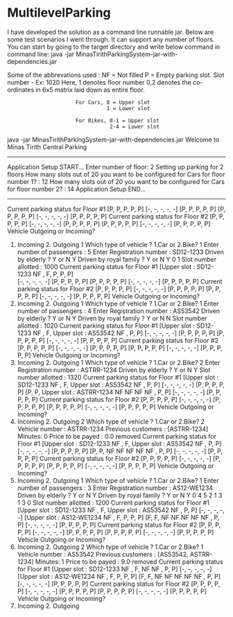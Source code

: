 # MultilevelParking
I have developed the solution as a command line runnable jar.
Below are some test scenarios I went through.
It can support any number of floors. 
You can start by going to the target directory and write below command in command line:
    java -jar MinasTirithParkingSystem-jar-with-dependencies.jar

Some of the abbrevations used :
  NF = Not filled
  P = Empty parking slot.
  Slot number - Ex: 1020
                    Here, 1 denotes floor number
                          0,2 denotes the co-ordinates in 6x5 matrix laid down as entire floor.
                          
                          For Cars, 0 = Upper slot
                                    1 = Lower slot
                                    
                          For Bikes, 0-1 = Upper slot
                                     2-4 = Lower slot
   
                          


java -jar MinasTirithParkingSystem-jar-with-dependencies.jar
Welcome to Minas Tirith Central Parking
*********************************************************************************
Application Setup START...
Enter number of floor:
2
Setting up parking for 2 floors
How many slots out of 20 you want to be configured for Cars for floor number 1? :
12
How many slots out of 20 you want to be configured for Cars for floor number 2? :
14
Application Setup END...
*********************************************************************************
Current parking status for Floor #1
[P, P, P, P, P]
[-, -, -, -, -]
[P, P, P, P, P]
[P, P, P, P, P]
[-, -, -, -, -]
[P, P, P, P, P]
Current parking status for Floor #2
[P, P, P, P, P]
[-, -, -, -, -]
[P, P, P, P, P]
[P, P, P, P, P]
[-, -, -, -, -]
[P, P, P, P, P]
Vehicle Outgoing or Incoming?
 1. Incoming 2. Outgoing
1
Which type of vehicle ?
 1.Car or 2.Bike?
1
Enter number of passengers :
5
Enter Registration number :
SD12-1233
Driven by elderly ?
  Y or N
Y
Driven by royal family ?
 Y or N
Y
0 1
Slot number allotted : 1000
Current parking status for Floor #1
[Upper slot : SD12-1233  NF , F, P, P, P]  
[-, -, -, -, -]
[P, P, P, P, P]
[P, P, P, P, P]
[-, -, -, -, -]
[P, P, P, P, P]
Current parking status for Floor #2
[P, P, P, P, P]
[-, -, -, -, -]
[P, P, P, P, P]
[P, P, P, P, P]
[-, -, -, -, -]
[P, P, P, P, P]
Vehicle Outgoing or Incoming?
 1. Incoming 2. Outgoing
1
Which type of vehicle ?
 1.Car or 2.Bike?
1
Enter number of passengers :
4
Enter Registration number :
AS53542
Driven by elderly ?
  Y or N
Y
Driven by royal family ?
 Y or N
N
Slot number allotted : 1020
Current parking status for Floor #1
[Upper slot : SD12-1233  NF , F, Upper slot : AS53542  NF , P, P]
[-, -, -, -, -]
[P, P, P, P, P]
[P, P, P, P, P]
[-, -, -, -, -]
[P, P, P, P, P]
Current parking status for Floor #2
[P, P, P, P, P]
[-, -, -, -, -]
[P, P, P, P, P]
[P, P, P, P, P]
[-, -, -, -, -]
[P, P, P, P, P]
Vehicle Outgoing or Incoming?
 1. Incoming 2. Outgoing
1
Which type of vehicle ?
 1.Car or 2.Bike?
2
Enter Registration number :
ASTRR-1234
Driven by elderly ?
  Y or N
Y
Slot number allotted : 1320
Current parking status for Floor #1
[Upper slot : SD12-1233  NF , F, Upper slot : AS53542  NF , P, P]
[-, -, -, -, -]
[P, P, P, P, P]
[P, P, Upper slot : ASTRR-1234  NF  NF  NF  NF , P, P]
[-, -, -, -, -]
[P, P, P, P, P]
Current parking status for Floor #2
[P, P, P, P, P]
[-, -, -, -, -]
[P, P, P, P, P]
[P, P, P, P, P]
[-, -, -, -, -]
[P, P, P, P, P]
Vehicle Outgoing or Incoming?
 1. Incoming 2. Outgoing
2
Which type of vehicle ?
 1.Car or 2.Bike?
2
Vehicle number :
ASTRR-1234
Previous customers : [ASTRR-1234]
 Minutes: 0
Price to be payed : 0.0
removed
Current parking status for Floor #1
[Upper slot : SD12-1233  NF , F, Upper slot : AS53542  NF , P, P]
[-, -, -, -, -]
[P, P, P, P, P]
[P, P,  NF  NF  NF  NF  NF , P, P]
[-, -, -, -, -]
[P, P, P, P, P]
Current parking status for Floor #2
[P, P, P, P, P]
[-, -, -, -, -]
[P, P, P, P, P]
[P, P, P, P, P]
[-, -, -, -, -]
[P, P, P, P, P]
Vehicle Outgoing or Incoming?
 1. Incoming 2. Outgoing
1
Which type of vehicle ?
 1.Car or 2.Bike?
1
Enter number of passengers :
3
Enter Registration number :
AS12-WE1234
Driven by elderly ?
  Y or N
Y
Driven by royal family ?
 Y or N
Y
0 4
5
2 1
3 1
3 0
Slot number allotted : 1200
Current parking status for Floor #1
[Upper slot : SD12-1233  NF , F, Upper slot : AS53542  NF , P, P]
[-, -, -, -, -]
[Upper slot : AS12-WE1234  NF , F, P, P, P]
[F, F,  NF  NF  NF  NF  NF , P, P]
[-, -, -, -, -]
[P, P, P, P, P]
Current parking status for Floor #2
[P, P, P, P, P]
[-, -, -, -, -]
[P, P, P, P, P]
[P, P, P, P, P]
[-, -, -, -, -]
[P, P, P, P, P]
Vehicle Outgoing or Incoming?
 1. Incoming 2. Outgoing
2
Which type of vehicle ?
 1.Car or 2.Bike?
1
Vehicle number :
AS53542
Previous customers : [AS53542, ASTRR-1234]
 Minutes: 1
Price to be payed : 9.0
removed
Current parking status for Floor #1
[Upper slot : SD12-1233  NF , F,  NF  NF , P, P]
[-, -, -, -, -]
[Upper slot : AS12-WE1234  NF , F, P, P, P]
[F, F,  NF  NF  NF  NF  NF , P, P]
[-, -, -, -, -]
[P, P, P, P, P]
Current parking status for Floor #2
[P, P, P, P, P]
[-, -, -, -, -]
[P, P, P, P, P]
[P, P, P, P, P]
[-, -, -, -, -]
[P, P, P, P, P]
Vehicle Outgoing or Incoming?
 1. Incoming 2. Outgoing
